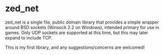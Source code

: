 # zed_net
zed_net is a single file, public domain library that provides a simple wrapper around BSD sockets (Winsock 2.2 on Windows), intended primary for use in games. Only UDP sockets are supported at this time, but this may later expand to include TCP.

This is my first library, and any suggestions/concerns are welcomed!
